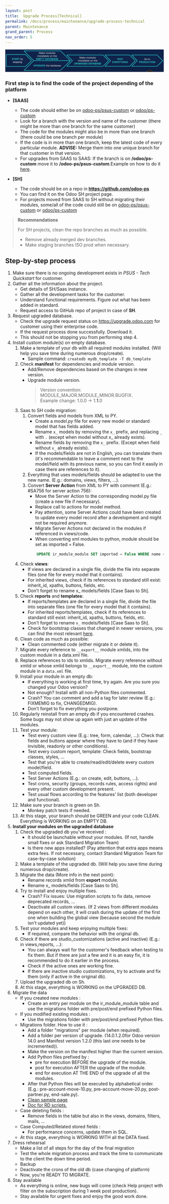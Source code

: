```yaml
---
layout: post
title:  Upgrade Process[Technical]
permalink: /docs/process/maintenance/upgrade-process-technical
parent: Maintenance
grand_parent: Process
nav_order: 5
---
```

![Upgrade Steps](upgrade_technical_steps.png)
### First step is to find the code of the project depending of the platform  
  
  
* **[SAAS]**

  * The code should either be on [odoo-ps/psus-custom](https://github.com/odoo-ps/psus-custom) or [odoo/ps-custom](https://github.com/odoo/ps-custom)
  * Look for a branch with the version and name of the customer (there might be more than one branch for the same customer)
  * The code for the modules might also be in more than one branch (there could be one branch per module)
  * If the code is in more than one branch, keep the latest code of every particular module. **ADVISE:** Merge them into one unique branch for that customer in that version.
  * For upgrades from SAAS to SAAS:
    If the branch is on **/odoo/ps-custom** move it to **/odoo-ps/psus-custom**.Example on how to do it [here](ps-custom-to-psus-custom).

* **[SH]**
  * The code should be on a repo in <strong>https://github.com/odoo-ps</strong>
  * You can find it on the Odoo SH project page.
  * For projects moved from SAAS to SH without migrating their modules, some/all of the code could still be on [odoo-ps/psus-custom](https://github.com/odoo-ps/psus-custom) or [odoo/ps-custom](https://github.com/odoo/ps-custom)
> **Recommendations**
>
> For SH projects, clean the repo branches as much as possible.
> * Remove already merged dev branches.
> * Make staging branches ISO prod when necessary.

## Step-by-step process

1. Make sure there is no ongoing development exists in _PSUS - Tech Quickstart_ for customer.
2. Gather all the information about the project.
    * Get details of SH/Saas instance.
    * Gather all the development tasks for the customer.
    * Understand functional requirements. Figure out what has been added in standard.
    * Request access to GitHub repo of project in case of **SH**.
3. Request upgraded database.
    * Check the upgrade request status on https://upgrade.odoo.com for customer using
      their enterprise code.
    * If the request process done successfully. Download it.
    * This should not be stopping you from performing step 4.
4. Install custom module(s) on empty database.
    1. Make a template of your db with all required modules installed. (Will help you save time during numerous drop/create).
        * Sample command: `createdb mydb_template -T db_template`
    2. Check __manifest__ for dependencies and module version.
        * Add/Remove dependencies based on the changes in new version.
        * Upgrade module version.
            > Version convention: MODULE_MAJOR.MODULE_MINOR.BUGFIX. <br/>
            > Example change: 1.0.0 -> 1.**1**.0
    3. Saas to SH code migration:
        1.  Convert fields and models from XML to PY.
            * Create a _model.py_ file for every new model or standard model that has fields added.
            * Rename `x_` models by removing the `x_` prefix, and replacing `_` with `.` (except when model without x_ already exists).
            * Rename fields by removing the `x_` prefix. (Except when field without `x_` already exists).
            * If the models/fields are not in English, you can translate them (it's recommendable to leave a comment next to the model/field with its previous name, so you can find it easily in case there are references to it).
        1. Everything that uses models/fields should be adapted to use the new name. (E.g.: domains, views, filters, ...).
        1. Convert **Server Action** from XML to PY with comment (E.g.: #SA756 for server action 756):
            * Move the Server Action to the corresponding model.py file (create a new file if necessary).
            * Replace call to actions for model method.
            * Pay attention, some Server Actions could have been created to update every model record after a development and might not be
required anymore.
            * Migrate Server Actions not declared in the modules if referenced in views/code.
            * When converting xml modules to python, module should be set as imported = False.
            ```sql
                UPDATE ir_module_module SET imported = False WHERE name = my_module
             ```
    1. Check **views**:
        * If views are declared in a single file, divide the file into separate files (one file for every model that it contains).
        * For inherited views, check if its references to standard still exist: inherit_id, xpaths, buttons, fields, etc.
        * Don't forget to rename x_ models/fields [Case Saas to Sh].
    1. Check **reports** and **templates**:
        * If reports/templates are declared in a single file, divide the file into separate files (one file for every model that it contains).
        * For inherited reports/templates, check if its references to standard still exist: inherit_id, xpaths, buttons, fields, etc.
        * Don't forget to rename `x_` models/fields [Case Saas to Sh].
        * Check for bootstrap classes that changed in newer versions, you can find the most relevant [here](https://github.com/odoo-ps/psbe-process/wiki/Bootstrap-cheatsheet).
    1. Clean code as much as possible:
        * Clean commented code (either migrate it or delete it).
    1. Migrate every reference to `__export__` module xmlids, into the custom module in a data.xml file.
    1. Replace references to ids to xmlids. Migrate every reference without xmlid or whose xmlid belongs to `__export__` module, into the custom module in a `data.xml` file.
    1. Install your module in an empty db:
        * If everything is working at first time, try again. Are you sure you changed your Odoo version?
        * Not enough? Install with all non-Python files commented.
        * Crash? You can comment and add a tag for later review (E.g.: FIXMEMIG to fix, CHANGEDMIG).
        * Don't forget to fix everything you postpone.
    1. Regularly reinstall from an empty db if you encountered crashes. Some bugs may not show up again with just an update of the modules.
    1. Test your module:
        * Test every custom view (E.g.: tree, form, calendar, ...): Check that fields and buttons appear where they have to (and if they have invisible, readonly or other conditions).
        * Test every custom report, template: Check fields, bootstrap classes, styles, ...
        * Test that you're able to create/read/edit/delete every custom model/field.
        * Test computed fields.
        * Test Server Actions (E.g.: on create, edit, buttons, ...).
        * Test crons, security (groups, records rules, access rights) and every other custom development present.
        * Test usual flows according to the features' list (both developer and functional).
    1. Make sure your branch is green on Sh.
        * Monkey patch tests if needed.
    1. At this stage, your branch should be GREEN and your code CLEAN. Everything is WORKING on an EMPTY DB.
1. **Install your modules on the upgraded database**
    1. Check the upgraded db you've received :
        * It should be launchable without your modules. (If not, handle small fixes or ask Standard Migration Team)
        * Is there new apps installed? (Pay attention that extra apps means extra fees. If not necessary, contact Standard Migration Team for case-by-case solution)
    1. Make a template of the upgraded db. (Will help you save time during numerous drop/create).
    1. Migrate the data (More info in the next point):
        * Rename records xmlid from __export__ module.
        * Rename x_ models/fields [Case Saas to Sh].
    1. Try to install and enjoy multiple fixes.
        * Crash? Fix issues: Use migration scripts to fix data, remove deprecated records, ...
        * Deactivate all custom views. (If 2 views from different modules depend on each other, it will crash during the update of the first one when building the global view (because second the module isn't updated yet))
    1. Test your modules and keep enjoying multiple fixes:
        * If required, compare the behavior with the original db.
    1. Check if there are studio_customizations (active and inactive) (E.g.: in views,reports, ...):
        * You can always wait for the customer's feedback when testing to fix them. But if there are just a few and it is an easy fix, it is recommended to do it earlier in the process.
        * Check if the active ones are working fine.
        * If there are inactive studio customizations, try to activate and fix them (only if active in the original db).
    1. Upload the upgraded db on Sh.
    1. At this stage, everything is WORKING on the UPGRADED DB.
1. Migrate the data
    * If you created new modules :
        * Create an entry per module on the ir_module_module table and use the migrations folder with pre/post/end prefixed Python files.
    * If you modified existing modules :
        * Use the migrations folder with pre/post/end prefixed Python files.
    * Migrations folder. How to use it :
        * Add a folder "migrations" per module (when required).
        * Add a folder per version of upgrade. (14.0.1.2.0for Odoo version 14.0 and Manifest version 1.2.0 (this last one needs to be incremented)).
        * Make the version on the manifest higher than the current version.
        * Add Python files prefixed by :
            * pre for execution BEFORE the upgrade of the module.
            * post for execution AFTER the upgrade of the module.
            * end for execution AT THE END of the upgrade of all the modules.
        * After that Python files will be executed by alphabetical order. (E.g.: pre-account-move-10.py, pre-account-move-20.py, post-partner.py, end-sale.py).
        * [Clean sample page](https://github.com/odoo-ps/psbe-process/wiki/Migration-clean-sample-page)
        * [Doc for RD scripts.](https://github.com/odoo/upgrade/wiki/How-To)
    * Case deleting fields :
        * Remove fields in the table but also in the views, domains, filters, mails, ...
    * Case Computed/Related stored fields :
        * For performance concerns, update them in SQL.
    * At this stage, everything is WORKING WITH all the DATA fixed.
1. Dress rehearsal
    * Make a list of all steps for the day of the final migration
    * Test the whole migration process and track the time to communicate to the client the down time period.
    * Backup
    * Deactivate the crons of the old db (case changing of platform)
    * Now, you're READY TO MIGRATE.
1. Stay available
    * As everything is online, new bugs will come (check Help project with filter on the subscription during 1 week post production).
    * Stay available for urgent fixes and enjoy the good work done.